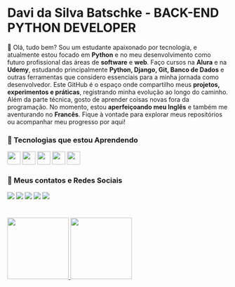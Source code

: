 # Davi da Silva Batschke - BACK-END PYTHON DEVELOPER
👋 Olá, tudo bem? Sou um estudante apaixonado por tecnologia, e atualmente estou focado em **Python** e no meu desenvolvimento como futuro profissional das áreas de **software** e **web**. Faço cursos na **Alura** e na **Udemy**, estudando principalmente **Python, Django, Git, Banco de Dados** e outras ferramentas que considero essenciais para a minha jornada como desenvolvedor. Este GitHub é o espaço onde compartilho meus **projetos, experimentos e práticas**, registrando minha evolução ao longo do caminho. Além da parte técnica, gosto de aprender coisas novas fora da programação. No momento, estou **aperfeiçoando meu Inglês** e também me aventurando no **Francês**. Fique à vontade para explorar meus repositórios ou acompanhar meu progresso por aqui!


### 📖 Tecnologias que estou Aprendendo
<div>
<img loading="lazy" src="https://cdn.jsdelivr.net/gh/devicons/devicon@latest/icons/python/python-original.svg" width="30" height="30"/>
<img loading="lazy" src="https://cdn.jsdelivr.net/gh/devicons/devicon@latest/icons/django/django-plain.svg" width="30" height="30"/>
<img loading="lazy" src="https://cdn.jsdelivr.net/gh/devicons/devicon@latest/icons/git/git-original.svg" width="30" height="30"/>
<img loading="lazy" src="https://cdn.jsdelivr.net/gh/devicons/devicon@latest/icons/mysql/mysql-original.svg" width="30" height="30"/>
<img loading="lazy" src="https://cdn.jsdelivr.net/gh/devicons/devicon@latest/icons/docker/docker-plain.svg" width="30" height="30"/>
</div>
 

### 📡 Meus contatos e Redes Sociais
<div>
<a href="https://www.linkedin.com/in/davibatschke" target="_blank"><img loading="lazy" src="https://custom-icon-badges.demolab.com/badge/LinkedIn-0A66C2?logo=linkedin-white&logoColor=fff" target="_blank"></a>   
<a href="https://open.spotify.com/user/d3jvdmatbgtd2oen8z5g5gksn" target="_blank"><img loading="lazy" src="https://img.shields.io/badge/Spotify-1ED760?logo=spotify&logoColor=white" target="_blank"></a>
<a href="https://instagram.com/davibatschke/" target="_blank"><img loading="lazy" src="https://img.shields.io/badge/Instagram-%23E4405F.svg?logo=Instagram&logoColor=white" target="_blank"></a>
<a href="https://www.twitch.tv/davibatschke" target="_blank"><img loading="lazy" src="https://img.shields.io/badge/Twitch-%239146FF.svg?logo=Twitch&logoColor=white" target="_blank"></a>
<a href="linktree" target="_blank"><img loading="lazy" src="https://img.shields.io/badge/LinkTree-1de9b6?logo=linktree&logoColor=white" target="_blank"></a>
</div>

#
<div>
<a href="https://github.com/davibatschke">
<img loading="lazy" height="140em" src="https://github-readme-stats.vercel.app/api/top-langs/?username=davibatschke&layout=compact&langs_count=7&theme=dark"/>
<img loading="lazy" height="140em" src="https://github-readme-stats.vercel.app/api?username=davibatschke&show_icons=true&theme=dark&include_all_commits=true&count_private=true"/>
</div>

